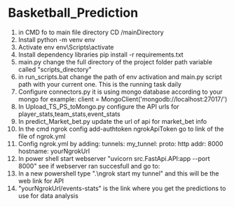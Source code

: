 # Basketball_Prediction
1) in CMD fo to main file directory CD /mainDirectory
2) Install python -m venv env
3) Activate env env\Scripts\activate
4) Install dependency libraries pip install -r requirements.txt
5) main.py change the full directory of the project folder path variable called  "scripts_directory"
6) in run_scripts.bat change the path of env activation and main.py script path with your current one. This is the running task daily
7) Configure connectors.py it is using mongo database according to your mongo for example: client = MongoClient('mongodb://localhost:27017/')
8) In Upload_TS_PS_toMongo.py configure the API urls for player_stats,team_stats,event_stats
9) In predict_Market_bet.py update the url of api for market_bet info
10) In the cmd ngrok config add-authtoken ngrokApiToken go to link of the file of ngrok.yml
11) Config ngrok.yml by adding:
tunnels:
  my_tunnel:
    proto: http
    addr: 8000
    hostname: yourNgrokUrl
12) In power shell start webserver "uvicorn src.FastApi.API:app --port 8000" see if webserver ran succesfull and go to:
13) In a new powershell type ".\ngrok start my tunnel" and this will be the web link for API
14) "yourNgrokUrl/events-stats" is the link where you get the predictions to use for data analysis
